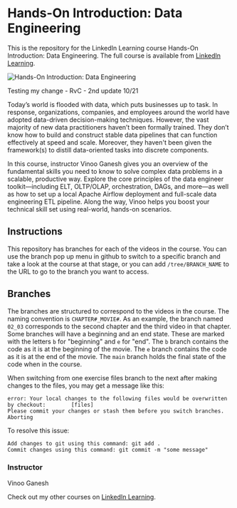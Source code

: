 # Hands-On Introduction: Data Engineering
This is the repository for the LinkedIn Learning course Hands-On Introduction: Data Engineering. The full course is available from [LinkedIn Learning][lil-course-url].

![Hands-On Introduction: Data Engineering][lil-thumbnail-url] 

Testing my change - RvC - 2nd update 10/21

Today’s world is flooded with data, which puts businesses up to task. In response, organizations, companies, and employees around the world have adopted data-driven decision-making techniques. However, the vast majority of new data practitioners haven’t been formally trained. They don’t know how to build and construct stable data pipelines that can function effectively at speed and scale. Moreover, they haven't been given the framework(s) to distill data-oriented tasks into discrete components.

In this course, instructor Vinoo Ganesh gives you an overview of the fundamental skills you need to know to solve complex data problems in a scalable, productive way. Explore the core principles of the data engineer toolkit—including ELT, OLTP/OLAP, orchestration, DAGs, and more—as well as how to set up a local Apache Airflow deployment and full-scale data engineering ETL pipeline. Along the way, Vinoo helps you boost your technical skill set using real-world, hands-on scenarios.



## Instructions
This repository has branches for each of the videos in the course. You can use the branch pop up menu in github to switch to a specific branch and take a look at the course at that stage, or you can add `/tree/BRANCH_NAME` to the URL to go to the branch you want to access.

## Branches
The branches are structured to correspond to the videos in the course. The naming convention is `CHAPTER#_MOVIE#`. As an example, the branch named `02_03` corresponds to the second chapter and the third video in that chapter. 
Some branches will have a beginning and an end state. These are marked with the letters `b` for "beginning" and `e` for "end". The `b` branch contains the code as it is at the beginning of the movie. The `e` branch contains the code as it is at the end of the movie. The `main` branch holds the final state of the code when in the course.

When switching from one exercise files branch to the next after making changes to the files, you may get a message like this:

    error: Your local changes to the following files would be overwritten by checkout:        [files]
    Please commit your changes or stash them before you switch branches.
    Aborting

To resolve this issue:
	
    Add changes to git using this command: git add .
	Commit changes using this command: git commit -m "some message"


### Instructor

Vinoo Ganesh 
                            


                            

Check out my other courses on [LinkedIn Learning](https://www.linkedin.com/learning/instructors/vinoo-ganesh).

[lil-course-url]: https://www.linkedin.com/learning/hands-on-introduction-data-engineering?dApp=59033956&leis=LAA
[lil-thumbnail-url]: https://media.licdn.com/dms/image/D560DAQG4v5bQSL1ZAg/learning-public-crop_675_1200/0/1682529028787?e=2147483647&v=beta&t=fogaI1G7xbC_Cin70-3NwxbdW2WaE-heDOliyoTo-R4
